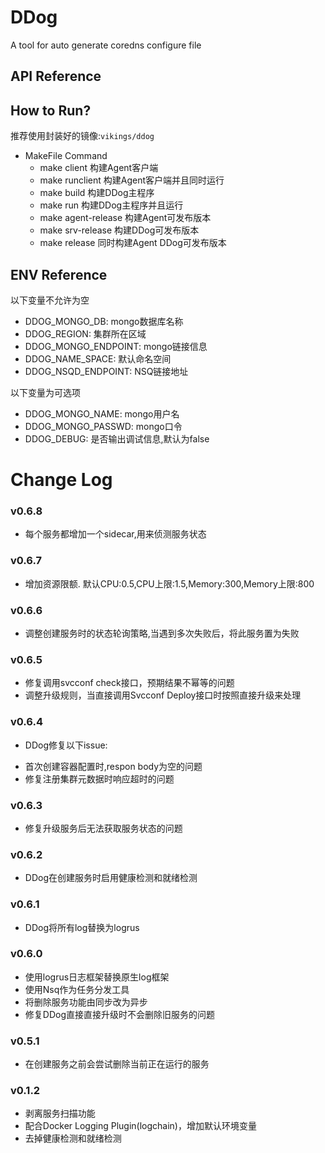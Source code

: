 # DDog
A tool for auto generate coredns configure file

## API Reference

## How to Run?
推荐使用封装好的镜像:`vikings/ddog`

* MakeFile Command
    - make client 构建Agent客户端
    - make runclient 构建Agent客户端并且同时运行
    - make build 构建DDog主程序
    - make run 构建DDog主程序并且运行
    - make agent-release 构建Agent可发布版本
    - make srv-release 构建DDog可发布版本
    - make release 同时构建Agent DDog可发布版本
## ENV Reference
以下变量不允许为空

- DDOG_MONGO_DB: mongo数据库名称
- DDOG_REGION: 集群所在区域   
- DDOG_MONGO_ENDPOINT: mongo链接信息
- DDOG_NAME_SPACE: 默认命名空间
- DDOG_NSQD_ENDPOINT: NSQ链接地址
   
以下变量为可选项
- DDOG_MONGO_NAME: mongo用户名 
- DDOG_MONGO_PASSWD: mongo口令
- DDOG_DEBUG: 是否输出调试信息,默认为false

# Change Log

### v0.6.8
* 每个服务都增加一个sidecar,用来侦测服务状态

### v0.6.7
* 增加资源限额. 默认CPU:0.5,CPU上限:1.5,Memory:300,Memory上限:800

### v0.6.6
* 调整创建服务时的状态轮询策略,当遇到多次失败后，将此服务置为失败

### v0.6.5
* 修复调用svcconf check接口，预期结果不幂等的问题
* 调整升级规则，当直接调用Svcconf Deploy接口时按照直接升级来处理

### v0.6.4
* DDog修复以下issue:
 - 首次创建容器配置时,respon body为空的问题
 - 修复注册集群元数据时响应超时的问题

### v0.6.3
* 修复升级服务后无法获取服务状态的问题

### v0.6.2
* DDog在创建服务时启用健康检测和就绪检测

### v0.6.1
* DDog将所有log替换为logrus

### v0.6.0
* 使用logrus日志框架替换原生log框架
* 使用Nsq作为任务分发工具
* 将删除服务功能由同步改为异步
* 修复DDog直接直接升级时不会删除旧服务的问题

### v0.5.1
* 在创建服务之前会尝试删除当前正在运行的服务

### v0.1.2

* 剥离服务扫描功能
* 配合Docker Logging Plugin(logchain)，增加默认环境变量
* 去掉健康检测和就绪检测
